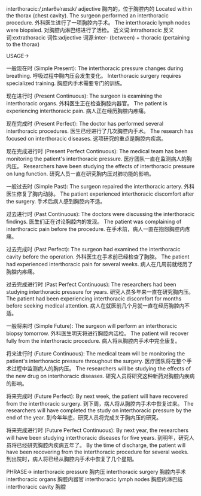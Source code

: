 interthoracic:/ˌɪntərθəˈræsɪk/
adjective
胸内的，位于胸腔内的
Located within the thorax (chest cavity).
The surgeon performed an interthoracic procedure.  外科医生进行了一项胸腔内手术。
The interthoracic lymph nodes were biopsied.  对胸腔内淋巴结进行了活检。
近义词:intrathoracic
反义词:extrathoracic
词性:adjective
词源:inter- (between) + thoracic (pertaining to the thorax)


USAGE->

一般现在时 (Simple Present):
The interthoracic pressure changes during breathing.  呼吸过程中胸内压会发生变化。
Interthoracic surgery requires specialized training.  胸腔内手术需要专门的训练。

现在进行时 (Present Continuous):
The surgeon is examining the interthoracic organs.  外科医生正在检查胸腔内器官。
The patient is experiencing interthoracic pain.  病人正在经历胸腔内疼痛。

现在完成时 (Present Perfect):
The doctor has performed several interthoracic procedures.  医生已经进行了几次胸腔内手术。
The research has focused on interthoracic diseases.  这项研究的重点是胸腔内疾病。

现在完成进行时 (Present Perfect Continuous):
The medical team has been monitoring the patient's interthoracic pressure.  医疗团队一直在监测病人的胸内压。
Researchers have been studying the effects of interthoracic pressure on lung function.  研究人员一直在研究胸内压对肺功能的影响。


一般过去时 (Simple Past):
The surgeon repaired the interthoracic artery.  外科医生修复了胸内动脉。
The patient experienced interthoracic discomfort after the surgery.  手术后病人感到胸腔内不适。

过去进行时 (Past Continuous):
The doctors were discussing the interthoracic findings.  医生们正在讨论胸腔内的发现。
The patient was complaining of interthoracic pain before the procedure.  在手术前，病人一直在抱怨胸腔内疼痛。


过去完成时 (Past Perfect):
The surgeon had examined the interthoracic cavity before the operation.  外科医生在手术前已经检查了胸腔。
The patient had experienced interthoracic pain for several weeks.  病人在几周前就经历了胸腔内疼痛。


过去完成进行时 (Past Perfect Continuous):
The researchers had been studying interthoracic pressure for years.  研究人员多年来一直在研究胸内压。
The patient had been experiencing interthoracic discomfort for months before seeking medical attention.  病人在就医前几个月就一直在经历胸腔内不适。


一般将来时 (Simple Future):
The surgeon will perform an interthoracic biopsy tomorrow.  外科医生明天将进行胸腔内活检。
The patient will recover fully from the interthoracic procedure.  病人将从胸腔内手术中完全康复。


将来进行时 (Future Continuous):
The medical team will be monitoring the patient's interthoracic pressure throughout the surgery.  医疗团队将在整个手术过程中监测病人的胸内压。
The researchers will be studying the effects of the new drug on interthoracic diseases.  研究人员将研究这种新药对胸腔内疾病的影响。

将来完成时 (Future Perfect):
By next week, the patient will have recovered from the interthoracic surgery.  到下周，病人将从胸腔内手术中恢复过来。
The researchers will have completed the study on interthoracic pressure by the end of the year.  到今年年底，研究人员将完成关于胸内压的研究。


将来完成进行时 (Future Perfect Continuous):
By next year, the researchers will have been studying interthoracic diseases for five years.  到明年，研究人员将已经研究胸腔内疾病五年了。
By the time of discharge, the patient will have been recovering from the interthoracic procedure for several weeks.  到出院时，病人将已经从胸腔内手术中恢复了几个星期。



PHRASE->
interthoracic pressure  胸内压
interthoracic surgery  胸腔内手术
interthoracic organs  胸腔内器官
interthoracic lymph nodes  胸腔内淋巴结
interthoracic cavity  胸腔
